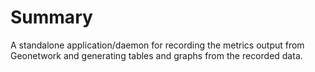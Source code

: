 # Summary

A standalone application/daemon for recording the metrics output from Geonetwork and generating tables and graphs from the recorded data.